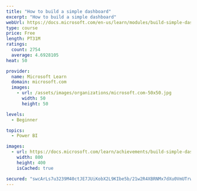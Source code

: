 ```yaml
---
title: "How to build a simple dashboard"
excerpt: "How to build a simple dashboard"
webUrl: https://docs.microsoft.com/en-us/learn/modules/build-simple-dashboard/
type: course
price: Free
length: PT31M
ratings:
  count: 2754
  average: 4.6928105
heat: 50

provider:
  name: Microsoft Learn
  domain: microsoft.com
  images:
    - url: /assets/images/organizations/microsoft.com-50x50.jpg
      width: 50
      height: 50

levels:
  - Beginner

topics:
  - Power BI

images:
  - url: https://docs.microsoft.com/learn/achievements/build-simple-dashboard-social.png
    width: 800
    height: 400
    isCached: true

secured: "swcArLs7u3239M40ctJE7JUiKobX2L9KIbe5b/21w2R4XBRNMx7dXu0VmUTrwbUU2B0WeQMAA1UHNB9rKkjDDtW+C4bGN2R+UvolAzakCOVBEkb9ubAhAkuX0DPVhv6S5mSZbNIFHEKFQhQd3ZC/9U3TpSlue/dnHEO49/Ra2/VPNJSKSH7ezeWIYLvQikvztcA3a2mfkjVBFT5IW2aHSIxlZfJvaDJeRKfoE6OXBqbu57U69urq7gSO95TEo2ADSUVFGRBUicR5AmZtivVVEeEbtdRxg/cD+eFu6DLY1OiFureEjC1yrFteBnGTf6vgBSJ6NkkmQjCzW1yodyjLJQJ6ikXepdT+piF2+XJxtQHYlm78lqGO3wba+iZnFB9rbgCjO6GGoLxw3+darbQwk3Clg7bg09XqhpA/v4hrvvE=;h+Z4AvpainJN6lPddO9fdw=="
---
```


